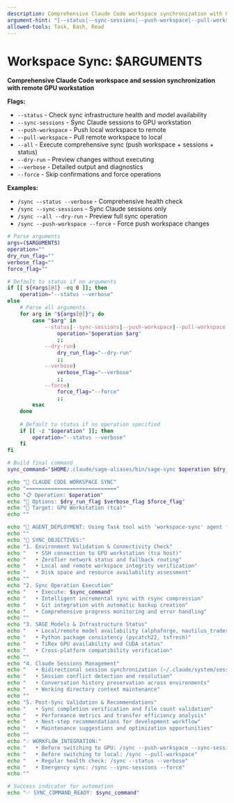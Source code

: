 ```yaml
---
description: Comprehensive Claude Code workspace synchronization with GPU workstation - intelligent sync operations for dual-environment development
argument-hint: "[--status|--sync-sessions|--push-workspace|--pull-workspace|--all] [--dry-run] [--verbose] [--force]"
allowed-tools: Task, Bash, Read
---
```


# Workspace Sync: $ARGUMENTS

**Comprehensive Claude Code workspace and session synchronization with remote GPU workstation**

**Flags:**
- `--status` - Check sync infrastructure health and model availability
- `--sync-sessions` - Sync Claude sessions to GPU workstation
- `--push-workspace` - Push local workspace to remote
- `--pull-workspace` - Pull remote workspace to local
- `--all` - Execute comprehensive sync (push workspace + sessions + status)
- `--dry-run` - Preview changes without executing
- `--verbose` - Detailed output and diagnostics
- `--force` - Skip confirmations and force operations

**Examples:**
- `/sync --status --verbose` - Comprehensive health check
- `/sync --sync-sessions` - Sync Claude sessions only
- `/sync --all --dry-run` - Preview full sync operation
- `/sync --push-workspace --force` - Force push workspace changes

```bash
# Parse arguments
args=($ARGUMENTS)
operation=""
dry_run_flag=""
verbose_flag=""
force_flag=""

# Default to status if no arguments
if [[ ${#args[@]} -eq 0 ]]; then
    operation="--status --verbose"
else
    # Parse all arguments
    for arg in "${args[@]}"; do
        case "$arg" in
            --status|--sync-sessions|--push-workspace|--pull-workspace|--all)
                operation="$operation $arg"
                ;;
            --dry-run)
                dry_run_flag="--dry-run"
                ;;
            --verbose)
                verbose_flag="--verbose"
                ;;
            --force)
                force_flag="--force"
                ;;
        esac
    done
    
    # Default to status if no operation specified
    if [[ -z "$operation" ]]; then
        operation="--status --verbose"
    fi
fi

# Build final command
sync_command="$HOME/.claude/sage-aliases/bin/sage-sync $operation $dry_run_flag $verbose_flag $force_flag"

echo "🔄 CLAUDE CODE WORKSPACE SYNC"
echo "============================="
echo "📋 Operation: $operation"
echo "🔧 Options: $dry_run_flag $verbose_flag $force_flag"
echo "📡 Target: GPU Workstation (tca)"
echo ""

echo "🤖 AGENT_DEPLOYMENT: Using Task tool with 'workspace-sync' agent for comprehensive sync management."
echo ""
echo "🎯 SYNC_OBJECTIVES:"
echo "1. Environment Validation & Connectivity Check"
echo "   • SSH connection to GPU workstation (tca host)"
echo "   • ZeroTier network status and fallback routing"
echo "   • Local and remote workspace integrity verification"
echo "   • Disk space and resource availability assessment"
echo ""
echo "2. Sync Operation Execution"
echo "   • Execute: $sync_command"
echo "   • Intelligent incremental sync with rsync compression"
echo "   • Git integration with automatic backup creation"
echo "   • Comprehensive progress monitoring and error handling"
echo ""
echo "3. SAGE Models & Infrastructure Status"
echo "   • Local/remote model availability (alphaforge, nautilus_trader, etc.)"
echo "   • Python package consistency (pycatch22, tsfresh)"
echo "   • TiRex GPU availability and CUDA status"
echo "   • Cross-platform compatibility verification"
echo ""
echo "4. Claude Sessions Management"
echo "   • Bidirectional session synchronization (~/.claude/system/sessions/)"
echo "   • Session conflict detection and resolution"
echo "   • Conversation history preservation across environments"
echo "   • Working directory context maintenance"
echo ""
echo "5. Post-Sync Validation & Recommendations"
echo "   • Sync completion verification and file count validation"
echo "   • Performance metrics and transfer efficiency analysis"
echo "   • Next-step recommendations for development workflow"
echo "   • Maintenance suggestions and optimization opportunities"
echo ""
echo "💡 WORKFLOW_INTEGRATION:"
echo "   • Before switching to GPU: /sync --push-workspace --sync-sessions"
echo "   • Before switching to local: /sync --pull-workspace"
echo "   • Regular health check: /sync --status --verbose"
echo "   • Emergency sync: /sync --sync-sessions --force"
echo ""

# Success indicator for automation
echo "✅ SYNC_COMMAND_READY: $sync_command"
```